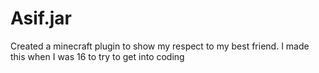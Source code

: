 # Asif.jar
Created a minecraft plugin to show my respect to my best friend. I made this when I was 16 to try to get into coding
